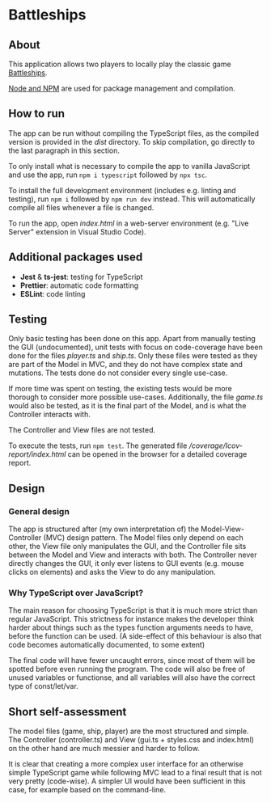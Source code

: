 # Battleships

## About

This application allows two players to locally play the classic game [Battleships](https://en.wikipedia.org/wiki/Battleship_(game)). 

[Node and NPM](https://nodejs.org/en/download/) are used for package management and compilation.

## How to run

The app can be run without compiling the TypeScript files, as the compiled version is provided in the *dist* directory. To skip compilation, go directly to the last paragraph in this section.

To only install what is necessary to compile the app to vanilla JavaScript and use the app, run `npm i typescript` followed by `npx tsc`. 

To install the full development environment (includes e.g. linting and testing), run ``npm i`` followed by ``npm run dev`` instead. This will automatically compile all files whenever a file is changed.

To run the app, open *index.html* in a web-server environment (e.g. "Live Server" extension in Visual Studio Code).

## Additional packages used

* **Jest** & **ts-jest**: testing for TypeScript
* **Prettier**: automatic code formatting
* **ESLint**: code linting

## Testing
Only basic testing has been done on this app. Apart from manually testing the GUI (undocumented), unit tests with focus on code-coverage have been done for the files *player.ts* and *ship.ts*. Only these files were tested as they are part of the Model in MVC, and they do not have complex state and mutations. The tests done do not consider every single use-case. 

If more time was spent on testing, the existing tests would be more thorough to consider more possible use-cases. Additionally, the file *game.ts* would also be tested, as it is the final part of the Model, and is what the Controller interacts with. 

The Controller and View files are not tested.

To execute the tests, run ``npm test``. The generated file */coverage/Icov-report/index.html* can be opened in the browser for a detailed coverage report.

## Design

### General design
The app is structured after (my own interpretation of) the Model-View-Controller (MVC) design pattern. The Model files only depend on each other, the View file only manipulates the GUI, and the Controller file sits between the Model and View and interacts with both. The Controller never directly changes the GUI, it only ever listens to GUI events (e.g. mouse clicks on elements) and asks the View to do any manipulation.

### Why TypeScript over JavaScript?
The main reason for choosing TypeScript is that it is much more strict than regular JavaScript. This strictness for instance makes the developer think harder about things such as the types function arguments needs to have, before the function can be used. (A side-effect of this behaviour is also that code becomes automatically documented, to some extent) 

The final code will have fewer uncaught errors, since most of them will be spotted before even running the program. The code will also be free of unused variables or functionse, and all variables will also have the correct type of const/let/var.


## Short self-assessment
The model files (game, ship, player) are the most structured and simple. The Controller (controller.ts) and View (gui.ts + styles.css and index.html) on the other hand are much messier and harder to follow. 

It is clear that creating a more complex user interface for an otherwise simple TypeScript game while following MVC lead to a final result that is not very pretty (code-wise). A simpler UI would have been sufficient in this case, for example based on the command-line.